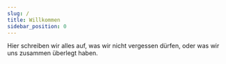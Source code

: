 ```yaml
---
slug: /
title: Willkommen
sidebar_position: 0
---
```


Hier schreiben wir alles auf, was wir nicht vergessen dürfen, oder was wir uns zusammen überlegt haben.
